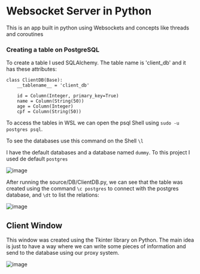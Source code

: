 # Websocket Server in Python
This is an app built in python using Websockets and concepts like threads and coroutines

### Creating a table on PostgreSQL

To create a table I used SQLAlchemy. The table name is 'client_db' and it has these attributes:

```
class ClientDB(Base):
    __tablename__ = 'client_db'

    id = Column(Integer, primary_key=True)
    name = Column(String(50))
    age = Column(Integer)
    cpf = Column(String(50))
```

To access the tables in WSL we can open the psql Shell using `sudo -u postgres psql`.

To see the databases use this command on the Shell `\l`

I have the default databases and a database named `dummy`. To this project I used de default `postgres`

![image](https://user-images.githubusercontent.com/56874672/222305440-61b9b050-425a-4884-a33f-95983ea8321c.png)

After running the source/DB/ClientDB.py, we can see that the table was created using the command `\c postgres` to connect with the postgres database, and `\dt` to list the relations:

![image](https://user-images.githubusercontent.com/56874672/222305612-234ab8b0-2daf-45a4-ac53-100f18828af7.png)

## Client Window

This window was created using the Tkinter library on Python. The main idea is just to have a way where we can write some pieces of information and send to the database using our proxy system. 

![image](https://user-images.githubusercontent.com/56874672/222796220-c5c474e1-58c8-4867-b41e-698c27ede86d.png)

